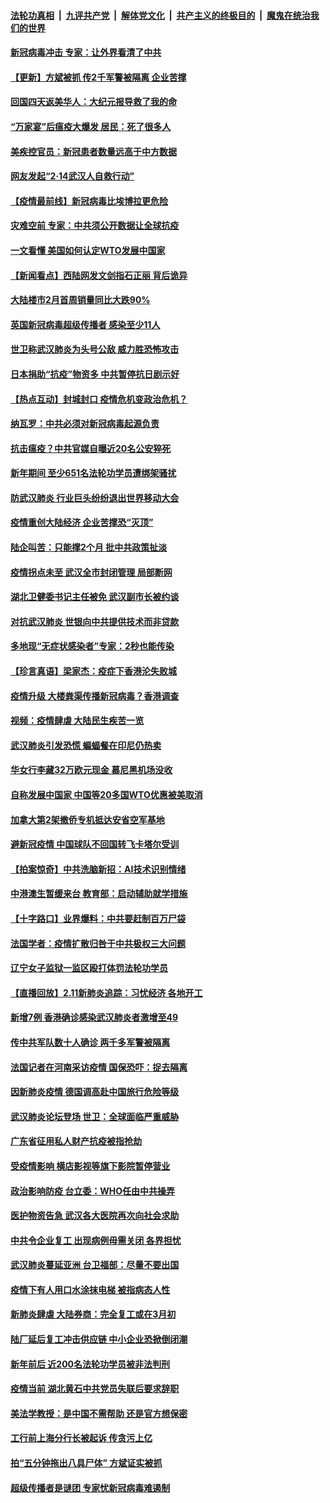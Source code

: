 ####  [法轮功真相](../../../../basic/blob/master/README.md?t=02120913) &nbsp;|&nbsp; [九评共产党](../../../../9ping.md/blob/master/README.md?t=02120913) &nbsp;|&nbsp; [解体党文化](../../../../jtdwh.md/blob/master/README.md?t=02120913)  &nbsp;|&nbsp; [共产主义的终极目的](../../../../gczydzjmd.md/blob/master/README.md?t=02120913) &nbsp;|&nbsp; [魔鬼在统治我们的世界](../../../../mgztzwmdsj.md/blob/master/README.md?t=02120913) 

#### [新冠病毒冲击 专家：让外界看清了中共](../pages/nsc413/n11862280.md?t=02120913) 

#### [【更新】方斌被抓 传2千军警被隔离 企业苦撑](../pages/nsc413/n11801312.md?t=02120913) 

#### [回国四天返美华人：大纪元报导救了我的命](../pages/nsc413/n11862181.md?t=02120913) 

#### [“万家宴”后瘟疫大爆发 居民：死了很多人](../pages/nsc413/n11862088.md?t=02120913) 

#### [美疾控官员：新冠患者数量远高于中方数据](../pages/nsc413/n11862256.md?t=02120913) 

#### [网友发起“2·14武汉人自救行动”](../pages/nsc413/n11860738.md?t=02120913) 

#### [【疫情最前线】新冠病毒比埃博拉更危险](../pages/nsc413/n11862199.md?t=02120913) 

#### [灾难空前 专家：中共须公开数据让全球抗疫](../pages/nsc413/n11862162.md?t=02120913) 

#### [一文看懂 美国如何认定WTO发展中国家](../pages/nsc413/n11862051.md?t=02120913) 

#### [【新闻看点】西陆网发文剑指石正丽 背后诡异](../pages/nsc413/n11861792.md?t=02120913) 

#### [大陆楼市2月首周销量同比大跌90%](../pages/nsc413/n11862004.md?t=02120913) 

#### [英国新冠病毒超级传播者 感染至少11人](../pages/nsc413/n11862023.md?t=02120913) 

#### [世卫称武汉肺炎为头号公敌 威力胜恐怖攻击](../pages/nsc413/n11861982.md?t=02120913) 

#### [日本捐助“抗疫”物资多 中共暂停抗日剧示好](../pages/nsc413/n11861849.md?t=02120913) 

#### [【热点互动】封城封口 疫情危机变政治危机？](../pages/nsc413/n11861946.md?t=02120913) 

#### [纳瓦罗：中共必须对新冠病毒起源负责](../pages/nsc413/n11861810.md?t=02120913) 

#### [抗击瘟疫？中共官媒自曝近20名公安猝死](../pages/nsc413/n11861657.md?t=02120913) 

#### [新年期间 至少651名法轮功学员遭绑架骚扰](../pages/nsc413/n11860941.md?t=02120913) 

#### [防武汉肺炎 行业巨头纷纷退出世界移动大会](../pages/nsc413/n11861795.md?t=02120913) 

#### [疫情重创大陆经济  企业苦撑恐“灭顶”](../pages/nsc413/n11861767.md?t=02120913) 

#### [陆企叫苦：只能撑2个月 批中共政策扯淡](../pages/nsc413/n11861607.md?t=02120913) 

#### [疫情拐点未至 武汉全市封闭管理 局部断网](../pages/nsc413/n11861690.md?t=02120913) 

#### [湖北卫健委书记主任被免 武汉副市长被约谈](../pages/nsc413/n11861292.md?t=02120913) 

#### [对抗武汉肺炎 世银向中共提供技术而非贷款](../pages/nsc413/n11861652.md?t=02120913) 

#### [多地现“无症状感染者”专家：2秒也能传染](../pages/nsc413/n11861604.md?t=02120913) 

#### [【珍言真语】梁家杰：疫症下香港沦失败城](../pages/nsc413/n11861588.md?t=02120913) 

#### [疫情升级 大楼粪渠传播新冠病毒？香港调查](../pages/nsc413/n11861556.md?t=02120913) 

#### [视频：疫情肆虐 大陆民生疾苦一览](../pages/nsc413/n11858659.md?t=02120913) 

#### [武汉肺炎引发恐慌 蝙蝠餐在印尼仍热卖](../pages/nsc413/n11861352.md?t=02120913) 

#### [华女行李藏32万欧元现金 慕尼黑机场没收](../pages/nsc413/n11861043.md?t=02120913) 

#### [自称发展中国家 中国等20多国WTO优惠被美取消](../pages/nsc413/n11861213.md?t=02120913) 

#### [加拿大第2架撤侨专机抵达安省空军基地](../pages/nsc413/n11861404.md?t=02120913) 

#### [避新冠疫情 中国球队不回国转飞卡塔尔受训](../pages/nsc413/n11861447.md?t=02120913) 

#### [【拍案惊奇】中共洗脑新招：AI技术识别情绪](../pages/nsc413/n11860089.md?t=02120913) 

#### [中港澳生暂缓来台 教育部：启动辅助就学措施](../pages/nsc413/n11861153.md?t=02120913) 

#### [【十字路口】业界爆料：中共要赶制百万尸袋](../pages/nsc413/n11860064.md?t=02120913) 

#### [法国学者：疫情扩散归咎于中共极权三大问题](../pages/nsc413/n11861165.md?t=02120913) 

#### [辽宁女子监狱一监区殴打体罚法轮功学员](../pages/nsc413/n11856276.md?t=02120913) 

#### [【直播回放】2.11新肺炎追踪：习忧经济 各地开工](../pages/nsc413/n11861169.md?t=02120913) 

#### [新增7例 香港确诊感染武汉肺炎者激增至49](../pages/nsc413/n11861098.md?t=02120913) 

#### [传中共军队数十人确诊 两千多军警被隔离](../pages/nsc413/n11860992.md?t=02120913) 


#### [法国记者在河南采访疫情 国保恐吓：捉去隔离](../pages/nsc413/n11860742.md?t=02120913) 

#### [因新肺炎疫情 德国调高赴中国旅行危险等级](../pages/nsc413/n11861064.md?t=02120913) 

#### [武汉肺炎论坛登场 世卫：全球面临严重威胁](../pages/nsc413/n11860999.md?t=02120913) 

#### [广东省征用私人财产抗疫被指抢劫](../pages/nsc413/n11860913.md?t=02120913) 

#### [受疫情影响 横店影视等旗下影院暂停营业](../pages/nsc413/n11860921.md?t=02120913) 

#### [政治影响防疫 台立委：WHO任由中共操弄](../pages/nsc413/n11860928.md?t=02120913) 

#### [医护物资告急 武汉各大医院再次向社会求助](../pages/nsc413/n11860729.md?t=02120913) 

#### [中共令企业复工 出现病例毋需关闭 各界担忧](../pages/nsc413/n11860563.md?t=02120913) 

#### [武汉肺炎蔓延亚洲 台卫福部：尽量不要出国](../pages/nsc413/n11860586.md?t=02120913) 

#### [疫情下有人用口水涂抹电梯 被指病态人性](../pages/nsc413/n11860618.md?t=02120913) 

#### [新肺炎肆虐 大陆券商：完全复工或在3月初](../pages/nsc413/n11860445.md?t=02120913) 

#### [陆厂延后复工冲击供应链 中小企业恐掀倒闭潮](../pages/nsc413/n11859772.md?t=02120913) 

#### [新年前后 近200名法轮功学员被非法判刑](../pages/nsc413/n11855720.md?t=02120913) 

#### [疫情当前 湖北黄石中共党员失联后要求辞职](../pages/nsc413/n11860118.md?t=02120913) 

#### [美法学教授：是中国不需帮助 还是官方想保密](../pages/nsc413/n11859492.md?t=02120913) 

#### [工行前上海分行长被起诉 传贪污上亿](../pages/nsc413/n11860139.md?t=02120913) 

#### [拍“五分钟拖出八具尸体” 方斌证实被抓](../pages/nsc413/n11860090.md?t=02120913) 

#### [超级传播者是谜团 专家忧新冠病毒难遏制](../pages/nsc413/n11859686.md?t=02120913) 


